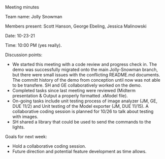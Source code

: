 Meeting minutes

Team name: Jolly Snowman

Members present: Scott Hanson, George Ebeling, Jessica Malinowski

Date: 10-23-21

Time: 10:00 PM (yes really).

Discussion points:

- We started this meeting with a code review and progress check in. The demo was successfully migrated onto the main Jolly-Snowman branch, but there were small issues with the conflicting README.md documents. The committ history of the demo from conception until now was not able to be transfere. SH and GE collaboratively worked on the demo. 
- Completed tasks since last meeting were reviewed (Midterm presentation & Output a properly formatted .xModel file).  
- On-going tasks include unit testing process of image analyzer (JM, GE, DUE 11/2) and Unit testing of the Model exporter (JM, DUE 11/15). A collaborative coding session is planned for 10/26 to talk about testing with images. 
- SH shared a library that could be used to send the commands to the lights. 

Goals for next week:
- Hold a collaborative coding session. 
- Future direction and potential feature development as time allows. 
